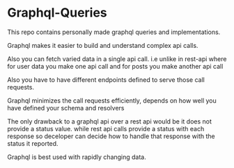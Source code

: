 # Graphql-Queries
 This repo contains personally made graphql queries and implementations.

Graphql makes it easier to build and understand complex api calls.


Also you can fetch varied data in a single api call.
i.e unlike in rest-api where for user data you make one api call and for posts you make another api call

Also you have to have different endpoints defined to serve those call requests.

Graphql minimizes the call requests efficiently, depends on how well you have defined your schema and resolvers

The only drawback to a graphql api over a rest api would be it does not provide a status value.
while rest api calls provide a status with each response so deceloper can decide how to handle that response with the status it reported. 

Graphql is best used with rapidly changing data.
